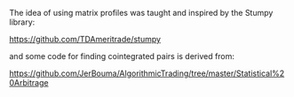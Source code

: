 The idea of using matrix profiles was taught and inspired by the Stumpy library:

https://github.com/TDAmeritrade/stumpy

and some code for finding cointegrated pairs is derived from:

https://github.com/JerBouma/AlgorithmicTrading/tree/master/Statistical%20Arbitrage
